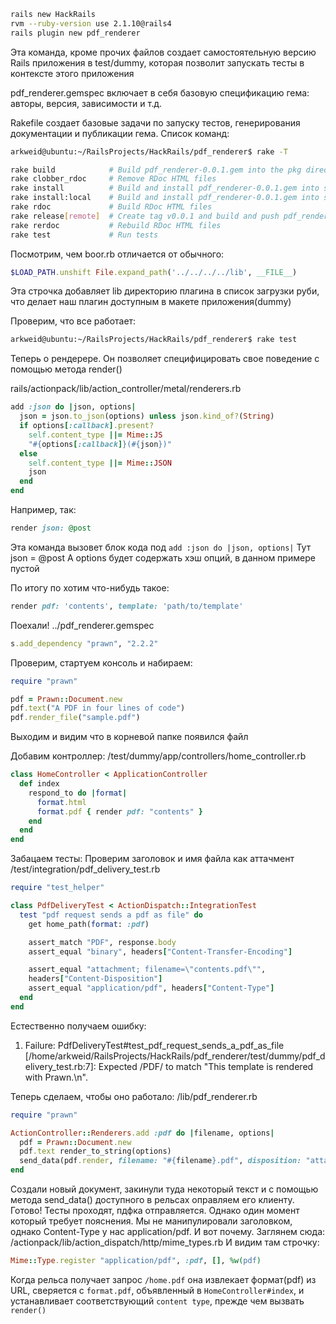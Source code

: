 ```bash
rails new HackRails
rvm --ruby-version use 2.1.10@rails4
rails plugin new pdf_renderer
```

Эта команда, кроме прочих файлов создает самостоятельную версию Rails приложения
в test/dummy, которая позволит запускать тесты в контексте этого приложения

pdf_renderer.gemspec включает в себя базовую спецификацию гема: авторы, версия,
зависимости и т.д.

Rakefile создает базовые задачи по запуску тестов, генерирования документации и
публикации гема. Список команд:
```bash
arkweid@ubuntu:~/RailsProjects/HackRails/pdf_renderer$ rake -T

rake build            # Build pdf_renderer-0.0.1.gem into the pkg directory
rake clobber_rdoc     # Remove RDoc HTML files
rake install          # Build and install pdf_renderer-0.0.1.gem into system gems
rake install:local    # Build and install pdf_renderer-0.0.1.gem into system gems without network access
rake rdoc             # Build RDoc HTML files
rake release[remote]  # Create tag v0.0.1 and build and push pdf_renderer-0.0.1.gem to Rubygems
rake rerdoc           # Rebuild RDoc HTML files
rake test             # Run tests
```
Посмотрим, чем boor.rb отличается от обычного:
```ruby
$LOAD_PATH.unshift File.expand_path('../../../../lib', __FILE__)
```
Эта строчка добавляет lib директорию плагина в список загрузки руби, что делает
наш плагин доступным в макете приложения(dummy)

Проверим, что все работает:
```bash
arkweid@ubuntu:~/RailsProjects/HackRails/pdf_renderer$ rake test
```
Теперь о рендерере. Он позволяет специфицировать свое поведение с помощью метода
render()

rails/actionpack/lib/action_controller/metal/renderers.rb
```ruby
add :json do |json, options|
  json = json.to_json(options) unless json.kind_of?(String)
  if options[:callback].present?
    self.content_type ||= Mime::JS
    "#{options[:callback]}(#{json})"
  else
    self.content_type ||= Mime::JSON
    json
  end
end
```

Например, так:
```ruby
render json: @post
```
Эта команда вызовет блок кода под `add :json do |json, options|`
Тут json = @post
А options будет содержать хэш опций, в данном примере пустой

 По итогу по хотим что-нибудь такое:
 ```ruby
 render pdf: 'contents', template: 'path/to/template'
 ```
Поехали!
../pdf_renderer.gemspec
```ruby
s.add_dependency "prawn", "2.2.2"
```

Проверим, стартуем консоль и набираем:
```ruby
require "prawn"

pdf = Prawn::Document.new
pdf.text("A PDF in four lines of code")
pdf.render_file("sample.pdf")
```

Выходим и видим что в корневой папке появился файл

Добавим контроллер:
/test/dummy/app/controllers/home_controller.rb
```ruby
class HomeController < ApplicationController
  def index
    respond_to do |format|
      format.html
      format.pdf { render pdf: "contents" }
    end
  end
end
```
Забацаем тесты:
Проверим заголовок и имя файла как аттачмент
/test/integration/pdf_delivery_test.rb
```ruby
require "test_helper"

class PdfDeliveryTest < ActionDispatch::IntegrationTest
  test "pdf request sends a pdf as file" do
    get home_path(format: :pdf)

    assert_match "PDF", response.body
    assert_equal "binary", headers["Content-Transfer-Encoding"]

    assert_equal "attachment; filename=\"contents.pdf\"",
    headers["Content-Disposition"]
    assert_equal "application/pdf", headers["Content-Type"]
  end
end
```
Естественно получаем ошибку:
1) Failure:
PdfDeliveryTest#test_pdf_request_sends_a_pdf_as_file [/home/arkweid/RailsProjects/HackRails/pdf_renderer/test/dummy/pdf_delivery_test.rb:7]:
Expected /PDF/ to match "This template is rendered with Prawn.\n".

Теперь сделаем, чтобы оно работало:
/lib/pdf_renderer.rb
```ruby
require "prawn"

ActionController::Renderers.add :pdf do |filename, options|
  pdf = Prawn::Document.new
  pdf.text render_to_string(options)
  send_data(pdf.render, filename: "#{filename}.pdf", disposition: "attachment")
end
```
Создали новый документ, закинули туда некоторый текст и с помощью
метода send_data() доступного в рельсах оправляем его клиенту. Готово!
Тесты проходят, пдфка отправляется. Однако один момент который требует пояснения.
Мы не манипулировали заголовком, однако Content-Type у нас application/pdf.
И вот почему. Заглянем сюда:
/actionpack/lib/action_dispatch/http/mime_types.rb
И видим там строчку:
```ruby
Mime::Type.register "application/pdf", :pdf, [], %w(pdf)
```
Когда рельса получает запрос `/home.pdf` она извлекает формат(pdf) из URL,
сверяется с `format.pdf`, объявленный в `HomeController#index`, и устанавливает
соответствующий `content type`, прежде чем вызвать `render()`

